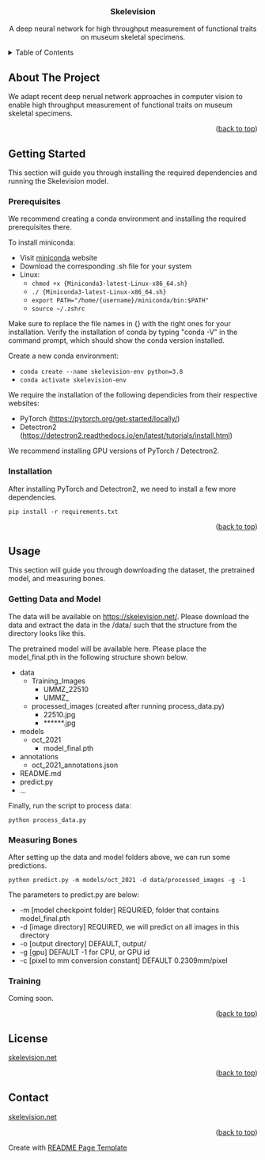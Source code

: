 <!-- PROJECT LOGO -->
<br />
<div align="center">

  <h3 align="center">Skelevision</h3>

  <p align="center">
    A deep neural network for high throughput measurement of functional traits on museum skeletal specimens.
  </p>
</div>



<!-- TABLE OF CONTENTS -->
<details>
  <summary>Table of Contents</summary>
  <ol>
    <li>
      <a href="#about-the-project">About The Project</a>
    </li>
    <li>
      <a href="#getting-started">Getting Started</a>
      <ul>
        <li><a href="#prerequisites">Prerequisites</a></li>
        <li><a href="#installation">Installation</a></li>
      </ul>
    </li>
    <li>
      <a href="#usage">Usage</a>
      <ul>
        <li><a href="#getting-data-and-model">Getting Data and Model</a></li>
        <li><a href="#measuring-bones">Measuring Bones</a></li>
        <li><a href="#training">Training</a></li>
      </ul>
    </li>
    <li><a href="#license">License</a></li>
    <li><a href="#contact">Contact</a></li>
  </ol>
</details>



<!-- ABOUT THE PROJECT -->
## About The Project

We adapt recent deep nerual network approaches in computer vision to enable high throughput measurement of functional traits on museum skeletal specimens.

<p align="right">(<a href="#top">back to top</a>)</p>



<!-- GETTING STARTED -->
## Getting Started

This section will guide you through installing the required dependencies and running the Skelevision model. 

### Prerequisites

We recommend creating a conda environment and installing the required prerequisites there. 

To install miniconda:

- Visit [miniconda](https://docs.conda.io/en/latest/miniconda.html) website
- Download the corresponding .sh file for your system
- Linux:
    - ```chmod +x {Miniconda3-latest-Linux-x86_64.sh}```
    - ```./ {Miniconda3-latest-Linux-x86_64.sh}```
    - ```export PATH="/home/{username}/miniconda/bin:$PATH"```
    - ```source ~/.zshrc```

Make sure to replace the file names in {} with the right ones for your installation. Verify the installation of conda by typing "conda -V" in the command prompt, which should show the conda version installed. 

Create a new conda environment:

- ```conda create --name skelevision-env python=3.8```
- ```conda activate skelevision-env```

We require the installation of the following dependicies from their respective websites:

- PyTorch (https://pytorch.org/get-started/locally/)
- Detectron2 (https://detectron2.readthedocs.io/en/latest/tutorials/install.html)

We recommend installing GPU versions of PyTorch / Detectron2.

### Installation

After installing PyTorch and Detectron2, we need to install a few more dependencies.

```pip install -r requirements.txt```


<p align="right">(<a href="#top">back to top</a>)</p>



<!-- USAGE EXAMPLES -->
## Usage

This section will guide you through downloading the dataset, the pretrained model, and measuring bones. 

### Getting Data and Model

The data will be available on https://skelevision.net/. Please download the data and extract the data in the /data/ such that the structure from the directory looks like this. 

The pretrained model will be available here. Please place the model_final.pth in the following structure shown below. 

- data
    - Training_Images
        - UMMZ_22510
        - UMMZ_
    - processed_images (created after running process_data.py)
        - 22510.jpg
        - ******.jpg
- models
    - oct_2021
        - model_final.pth
- annotations
    - oct_2021_annotations.json
- README.md
- predict.py
- ...

Finally, run the script to process data:

```python process_data.py```

### Measuring Bones

After setting up the data and model folders above, we can run some predictions. 

```python predict.py -m models/oct_2021 -d data/processed_images -g -1```

The parameters to predict.py are below:

- -m [model checkpoint folder] REQURIED, folder that contains model_final.pth
- -d [image directory] REQUIRED, we will predict on all images in this directory
- -o [output directory] DEFAULT, output/
- -g [gpu] DEFAULT -1 for CPU, or GPU id
- -c [pixel to mm conversion constant] DEFAULT 0.2309mm/pixel

### Training

Coming soon.

<p align="right">(<a href="#top">back to top</a>)</p>



<!-- LICENSE -->
## License

[skelevision.net](https://skelevision.net/)

<p align="right">(<a href="#top">back to top</a>)</p>



<!-- CONTACT -->
## Contact

[skelevision.net](https://skelevision.net/)

<p align="right">(<a href="#top">back to top</a>)</p>



Create with [README Page Template](https://github.com/othneildrew/Best-README-Template/blob/master/README.md)




<!-- MARKDOWN LINKS & IMAGES -->
<!-- https://www.markdownguide.org/basic-syntax/#reference-style-links -->
[contributors-shield]: https://img.shields.io/github/contributors/othneildrew/Best-README-Template.svg?style=for-the-badge
[contributors-url]: https://github.com/shadowninjazx/skelevision/graphs/contributors
[forks-shield]: https://img.shields.io/github/forks/othneildrew/Best-README-Template.svg?style=for-the-badge
[forks-url]: https://github.com/shadowninjazx/skelevision/network/members
[stars-shield]: https://img.shields.io/github/stars/othneildrew/Best-README-Template.svg?style=for-the-badge
[stars-url]: https://github.com/shadowninjazx/skelevision/stargazers
[issues-shield]: https://img.shields.io/github/issues/othneildrew/Best-README-Template.svg?style=for-the-badge
[issues-url]: https://github.com/shadowninjazx/skelevision/issues
[product-screenshot]: images/screenshot.png
